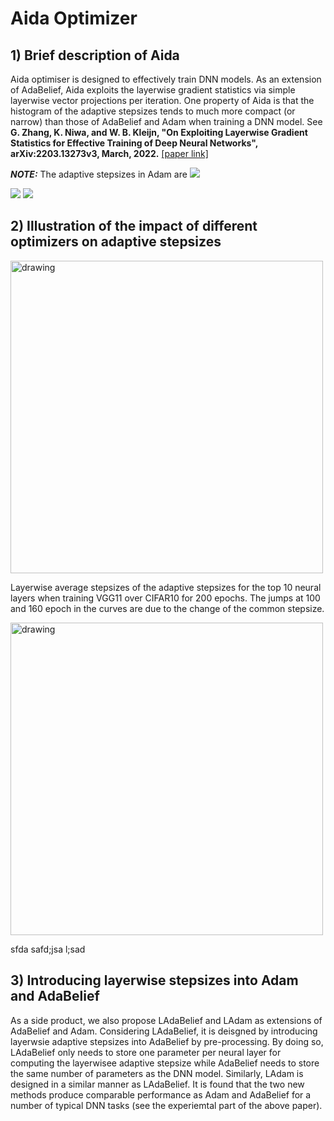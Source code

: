 # Aida Optimizer
## 1) Brief description of Aida
Aida optimiser is designed to effectively train DNN models. As an extension of AdaBelief, Aida exploits the layerwise gradient statistics via simple layerwise vector projections per iteration.  One property of Aida is that the histogram of the adaptive stepsizes tends to much more compact (or narrow) than those of AdaBelief and Adam when training a DNN model. See __G. Zhang, K. Niwa, and W. B. Kleijn, "On Exploiting Layerwise Gradient Statistics for Effective Training of Deep Neural Networks", arXiv:2203.13273v3, March, 2022.__ [[paper link]](https://arxiv.org/abs/2203.13273) 

**_NOTE:_** The adaptive stepsizes in Adam are <img src="https://render.githubusercontent.com/render/math?math = \frac{1}{1+1}">

<img src="https://render.githubusercontent.com/render/math?math=x_{1,2} = \frac{-b \pm \sqrt{b^2-4ac}}{2b}">
<img src="https://render.githubusercontent.com/render/math?math= \frac{1}{\sqrt{b^2-4ac}}">


## 2) Illustration of the impact of different optimizers on adaptive stepsizes 

<img src="https://github.com/guoqiang-x-zhang/AidaOptimizer/blob/main/imgs/Aida_3stage_overall_mean.png" alt="drawing" width="500"/>
 
 Layerwise average stepsizes of the adaptive stepsizes for the top 10 neural layers when training VGG11 over CIFAR10 for 200 epochs.
The jumps at 100 and 160 epoch in the curves are due to the change of the common stepsize. 


<img src="https://github.com/guoqiang-x-zhang/AidaOptimizer/blob/main/imgs/Aida_3stage_overall_std.png" alt="drawing" width="500"/>

sfda safd;jsa l;sad

## 3) Introducing layerwise stepsizes into Adam and AdaBelief
As a side product, we also propose LAdaBelief and LAdam as extensions of AdaBelief and Adam. Considering LAdaBelief, it is deisgned by introducing layerwsie adaptive stepsizes into AdaBelief by pre-processing. By doing so, LAdaBelief only needs to store one parameter per neural layer for computing the layerwisee adaptive stepsize while AdaBelief needs to store the same number of parameters as the DNN model. Similarly, LAdam is designed in a similar manner as LAdaBelief. It is found that the two new methods produce comparable performance as Adam and AdaBelief for a number of typical DNN tasks (see the experiemtal part of the above paper).  

